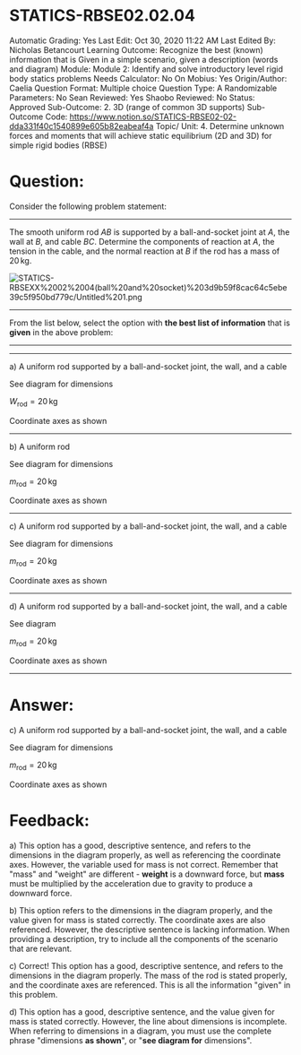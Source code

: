 # STATICS-RBSE02.02.04

Automatic Grading: Yes
Last Edit: Oct 30, 2020 11:22 AM
Last Edited By: Nicholas Betancourt
Learning Outcome: Recognize the best (known) information that is Given in a simple scenario, given a description (words and diagram)
Module: Module 2: Identify and solve introductory level rigid body statics problems
Needs Calculator: No
On Mobius: Yes
Origin/Author: Caelia
Question Format: Multiple choice
Question Type: A
Randomizable Parameters: No
Sean Reviewed: Yes
Shaobo Reviewed: No
Status: Approved
Sub-Outcome: 2. 3D (range of common 3D supports)
Sub-Outcome Code: https://www.notion.so/STATICS-RBSE02-02-dda331f40c1540899e605b82eabeaf4a
Topic/ Unit: 4. Determine unknown forces and moments that will achieve static equilibrium (2D and 3D) for simple rigid bodies (RBSE)

# Question:

Consider the following problem statement:

---

The smooth uniform rod $AB$ is supported by a ball-and-socket joint at $A$, the wall at $B$, and cable $BC$. Determine the components of reaction at $A$, the tension in the cable, and the normal reaction at $B$ if the rod has a mass of $20\,\mathrm{kg}$.

![STATICS-RBSEXX%2002%2004(ball%20and%20socket)%203d9b59f8cac64c5ebe39c5f950bd779c/Untitled%201.png](STATICS-RBSEXX%2002%2004(ball%20and%20socket)%203d9b59f8cac64c5ebe39c5f950bd779c/Untitled%201.png)

---

From the list below, select the option with **the best list of information** that is **given** in the above problem:

---

---

a) A uniform rod supported by a ball-and-socket joint, the wall, and a cable

See diagram for dimensions

$W_{\mathrm{rod}}=20\,\mathrm{kg}$

Coordinate axes as shown

---

b) A uniform rod 

See diagram for dimensions

$m_{\mathrm{rod}}=20\,\mathrm{kg}$

Coordinate axes as shown

---

c) A uniform rod supported by a ball-and-socket joint, the wall, and a cable

See diagram for dimensions

$m_{\mathrm{rod}}=20\,\mathrm{kg}$

Coordinate axes as shown

---

d) A uniform rod supported by a ball-and-socket joint, the wall, and a cable

See diagram

$m_{\mathrm{rod}}=20\,\mathrm{kg}$

Coordinate axes as shown

---

# Answer:

c) A uniform rod supported by a ball-and-socket joint, the wall, and a cable

See diagram for dimensions

$m_{\mathrm{rod}}=20\,\mathrm{kg}$

Coordinate axes as shown

# Feedback:

a) This option has a good, descriptive sentence, and refers to the dimensions in the diagram properly, as well as referencing the coordinate axes. However, the variable used for mass is not correct. Remember that "mass" and "weight" are different - **weight** is a downward force, but **mass** must be multiplied by the acceleration due to gravity to produce a downward force. 

b) This option refers to the dimensions in the diagram properly, and the value given for mass is stated correctly. The coordinate axes are also referenced. However, the descriptive sentence is lacking information. When providing a description, try to include all the components of the scenario that are relevant.

c) Correct! This option has a good, descriptive sentence, and refers to the dimensions in the diagram properly. The mass of the rod is stated properly, and the coordinate axes are referenced. This is all the information "given" in this problem.

d) This option has a good, descriptive sentence, and the value given for mass is stated correctly. However, the line about dimensions is incomplete. When referring to dimensions in a diagram, you must use the complete phrase "dimensions **as shown**", or "**see diagram for** dimensions".